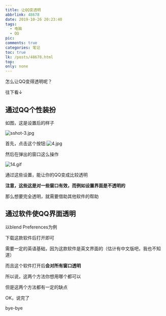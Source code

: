 ```yaml
---
title: 让QQ变透明
abbrlink: 48678
date: 2019-10-26 20:23:40
tags:
  - 电脑
  - QQ
pic:
comments: true
categories: 笔记
toc: true
lk: /posts/48678.html
top:
only: none
---
```

怎么让QQ变得透明呢？

往下看↓

## 通过QQ个性装扮
如图，这是设置后的样子

![sshot-3.jpg](https://pic.lijiakaijun.cyou/48678/fgbmqFYB8ed4jrs.webp)

首先，点击这个按钮:![4.jpg](https://pic.lijiakaijun.cyou/48678/IPxFL89qCS4YJsm.webp)

然后在弹出的窗口这么操作

![14.gif](https://pic.lijiakaijun.cyou/48678/KpAMrfsRUQnI7tL.gif)

通过这些设置，能让你的QQ变成比较透明

**注意，这些这是对一些窗口有效，而例如设置界面是不透明的**

那么想要完全透明，就需要借助其他软件的帮助

## 通过软件使QQ界面透明

以blend Preferences为例

下载这款软件后打开即可

需要一定的英语基础，因为这款软件是英文界面的（估计有中文版吧，我也不知道）

而且这个软件打开后**会对所有窗口透明**

所以说，这两个方法你想用哪个都可以

但是这两个方法都有一定的缺点

OK，说完了

bye-bye
